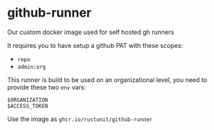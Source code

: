 # github-runner
Our custom docker image used for self hosted gh runners

It requires you to have setup a github PAT with these scopes:
* `repo`
* `admin:org`

This runner is build to be used on an organizational level, you need to provide these two `env` vars:

```
$ORGANIZATION
$ACCESS_TOKEN
```

Use the image as `ghcr.io/rustunit/github-runner`
